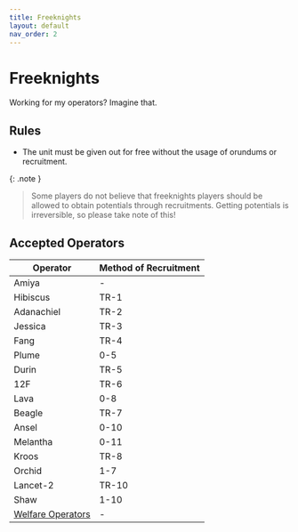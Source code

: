 ```yaml
---
title: Freeknights
layout: default
nav_order: 2
---
```


# Freeknights

Working for my operators? Imagine that.

## Rules

- The unit must be given out for free without the usage of orundums or recruitment.

{: .note }
> Some players do not believe that freeknights players should be allowed to obtain potentials through recruitments. Getting potentials is irreversible, so please take note of this!

## Accepted Operators

| Operator | Method of Recruitment |
| --- | --- |
| Amiya | - |
| Hibiscus | TR-1 |
| Adanachiel | TR-2 |
| Jessica | TR-3 |
| Fang | TR-4 |
| Plume | 0-5 |
| Durin | TR-5 |
| 12F | TR-6 |
| Lava | 0-8 |
| Beagle | TR-7 |
| Ansel | 0-10 |
| Melantha | 0-11 |
| Kroos | TR-8 |
| Orchid | 1-7 |
| Lancet-2 | TR-10 |
| Shaw | 1-10 |
| [Welfare Operators](https://arknights.fandom.com/wiki/Operator/Welfare) | - |

